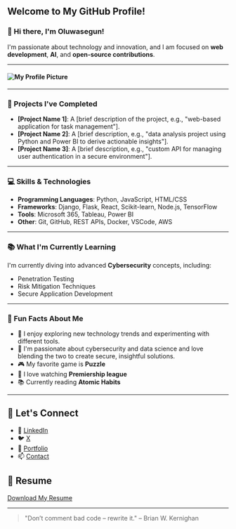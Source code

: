 ## **Welcome to My GitHub Profile!**
### 👋 Hi there, I'm Oluwasegun!  
I'm passionate about technology and innovation, and I am focused on **web development**, **AI**, and **open-source contributions**.


---

#### ![My Profile Picture](https://i0.wp.com/idsc.miami.edu/wp-content/uploads/2020/10/Python-image-with-logo-940x530-1.jpg?w=940&ssl=1)  

---

### **📂 Projects I've Completed**  
- **[Project Name 1]**: A [brief description of the project, e.g., "web-based application for task management"].  
- **[Project Name 2]**: A [brief description, e.g., "data analysis project using Python and Power BI to derive actionable insights"].  
- **[Project Name 3]**: A [brief description, e.g., "custom API for managing user authentication in a secure environment"].  


---

### **💻 Skills & Technologies**  
- **Programming Languages**: Python, JavaScript, HTML/CSS  
- **Frameworks**: Django, Flask, React, Scikit-learn, Node.js, TensorFlow 
- **Tools**: Microsoft 365, Tableau, Power BI  
- **Other**: Git, GitHub, REST APIs, Docker, VSCode, AWS

---

### **📚 What I'm Currently Learning**  
I'm currently diving into advanced **Cybersecurity** concepts, including:  
- Penetration Testing  
- Risk Mitigation Techniques  
- Secure Application Development  

---

### **🎉 Fun Facts About Me**  
- 🌱 I enjoy exploring new technology trends and experimenting with different tools.  
- 🔭 I'm passionate about cybersecurity and data science and love blending the two to create secure, insightful solutions. 
- 🎮 My favorite game is **Puzzle**
- 🎥 I love watching **Premiership league**
- 📚 Currently reading **Atomic Habits**
 

---

## 🤝 Let's Connect

- 🔗 [LinkedIn](https://www.linkedin.com/in/immanuelly/)
- 🐦 [X](https://x.com/ImmaculatePet?t=UXeOwLGc0IDt-StTFJDztw&s=09)
- 💼 [Portfolio](https://yourportfolio.com)
- 📫 [Contact](haryormhide@gmail.com) 

## 📄 Resume

[Download My Resume](https://yourresumelink.com)

---

<!--
**Immaculatepet/Immaculatepet** is a ✨ _special_ ✨ repository because its `README.md` (this file) appears on your GitHub profile.

---

## 🚀 About Me
- 🔭 I’m currently working on **[Your Current Project]**  
- 🌱 I’m currently learning **Cybersecurity**  
- 💬 Ask me about **M365 Security and Cloud Administration, Data Science and Cybersecurity**  
- 📫 Reach me at **haryormhide@gmail.com**  
- ⚡ Fun fact: **Everything can be coded, although code is not everything**
- 👯 I’m looking to collaborate on ...
- 🤔 I’m looking for help with ...
- 💬 Ask me about ...
- 😄 Pronouns: ...
- ⚡ Fun fact: ...
---

## 🌟 Featured Projects

### 1. **Project One**
[![Project One](https://yourprojectimageurl.com)](https://github.com/yourusername/projectone)
> A brief description of your project. What is it? What makes it unique?  
[Explore Project One](https://github.com/yourusername/projectone)

### 2. **Project Two**
[![Project Two](https://yourprojectimageurl.com)](https://github.com/yourusername/projecttwo)
> A brief description of your project. What problem does it solve?  
[Explore Project Two](https://github.com/yourusername/projecttwo)


---

## 🏆 My Achievements

- 🥇 **Top 5%** of developers in **[Skill]**
- 🏅 **Winner** of **[Competition Name]**
- 🏆 Contributed to over **[Number]** open-source projects

---

## 📄 Resume

[Download My Resume](https://yourresumelink.com)

---
-->

> "Don’t comment bad code – rewrite it." – Brian W. Kernighan
